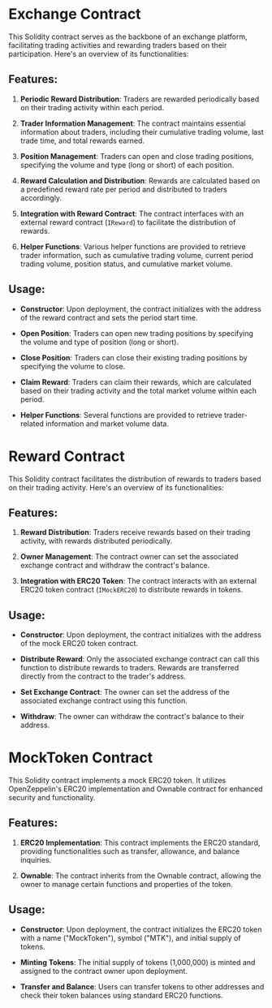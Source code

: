 # Exchange Contract

This Solidity contract serves as the backbone of an exchange platform, facilitating trading activities and rewarding traders based on their participation. Here's an overview of its functionalities:

## Features:

1. **Periodic Reward Distribution**: Traders are rewarded periodically based on their trading activity within each period.

2. **Trader Information Management**: The contract maintains essential information about traders, including their cumulative trading volume, last trade time, and total rewards earned.

3. **Position Management**: Traders can open and close trading positions, specifying the volume and type (long or short) of each position.

4. **Reward Calculation and Distribution**: Rewards are calculated based on a predefined reward rate per period and distributed to traders accordingly.

5. **Integration with Reward Contract**: The contract interfaces with an external reward contract (`IReward`) to facilitate the distribution of rewards.

6. **Helper Functions**: Various helper functions are provided to retrieve trader information, such as cumulative trading volume, current period trading volume, position status, and cumulative market volume.

## Usage:

- **Constructor**: Upon deployment, the contract initializes with the address of the reward contract and sets the period start time.

- **Open Position**: Traders can open new trading positions by specifying the volume and type of position (long or short).

- **Close Position**: Traders can close their existing trading positions by specifying the volume to close.

- **Claim Reward**: Traders can claim their rewards, which are calculated based on their trading activity and the total market volume within each period.

- **Helper Functions**: Several functions are provided to retrieve trader-related information and market volume data.

# Reward Contract

This Solidity contract facilitates the distribution of rewards to traders based on their trading activity. Here's an overview of its functionalities:

## Features:

1. **Reward Distribution**: Traders receive rewards based on their trading activity, with rewards distributed periodically.

2. **Owner Management**: The contract owner can set the associated exchange contract and withdraw the contract's balance.

3. **Integration with ERC20 Token**: The contract interacts with an external ERC20 token contract (`IMockERC20`) to distribute rewards in tokens.

## Usage:

- **Constructor**: Upon deployment, the contract initializes with the address of the mock ERC20 token contract.

- **Distribute Reward**: Only the associated exchange contract can call this function to distribute rewards to traders. Rewards are transferred directly from the contract to the trader's address.

- **Set Exchange Contract**: The owner can set the address of the associated exchange contract using this function.

- **Withdraw**: The owner can withdraw the contract's balance to their address.

# MockToken Contract

This Solidity contract implements a mock ERC20 token. It utilizes OpenZeppelin's ERC20 implementation and Ownable contract for enhanced security and functionality.

## Features:

1. **ERC20 Implementation**: This contract implements the ERC20 standard, providing functionalities such as transfer, allowance, and balance inquiries.

2. **Ownable**: The contract inherits from the Ownable contract, allowing the owner to manage certain functions and properties of the token.

## Usage:

- **Constructor**: Upon deployment, the contract initializes the ERC20 token with a name ("MockToken"), symbol ("MTK"), and initial supply of tokens.

- **Minting Tokens**: The initial supply of tokens (1,000,000) is minted and assigned to the contract owner upon deployment.

- **Transfer and Balance**: Users can transfer tokens to other addresses and check their token balances using standard ERC20 functions.
